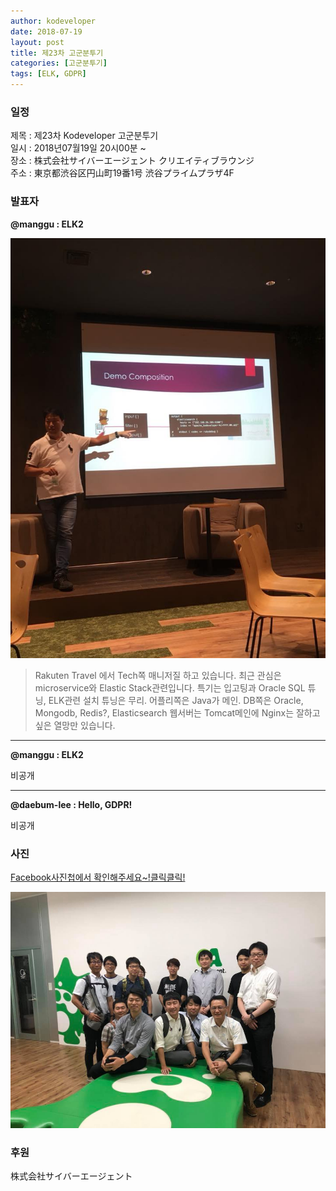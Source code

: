 ```yaml
---
author: kodeveloper
date: 2018-07-19
layout: post
title: 제23차 고군분투기
categories: [고군분투기]
tags: [ELK, GDPR]
---
```


### 일정

제목 : 제23차 Kodeveloper 고군분투기  
일시 : 2018년07월19일 20시00분 ~  
장소 : 株式会社サイバーエージェント クリエイティブラウンジ  
주소 : 東京都渋谷区円山町19番1号 渋谷プライムプラザ4F  

### 발표자

**@manggu : ELK2**

![](/img/struggle/23/manggu.jpg)

> Rakuten Travel 에서 Tech쪽 매니저질 하고 있습니다. 최근 관심은 microservice와 Elastic Stack관련입니다. 특기는 입고팅과 Oracle SQL 튜닝, ELK관련 설치 튜닝은 무리. 어플리쪽은 Java가 메인. DB쪽은 Oracle, Mongodb, Redis?, Elasticsearch 웹서버는 Tomcat메인에 Nginx는 잘하고 싶은 열망만 있습니다.

---

**@manggu : ELK2**

비공개

---

**@daebum-lee : Hello, GDPR!**

비공개
 

### 사진

[Facebook사진첩에서 확인해주세요~!클릭클릭!](https://www.facebook.com/media/set/?set=oa.2133830396861694&type=3)

![](/img/struggle/23/everyone.jpg)

### 후원

株式会社サイバーエージェント
